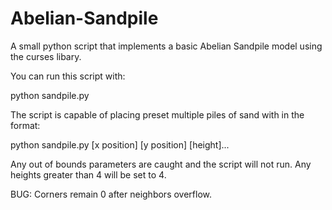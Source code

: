 # Abelian-Sandpile
A small python script that implements a basic Abelian Sandpile model using the curses libary.

You can run this script with:

python sandpile.py

The script is capable of placing preset multiple piles of sand with in the format:

python sandpile.py [x position] [y position] [height]...

Any out of bounds parameters are caught and the script will not run.
Any heights greater than 4 will be set to 4.

BUG: Corners remain 0 after neighbors overflow.

